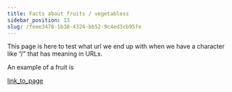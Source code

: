 ```yaml
---
title: Facts about fruits / vegetabless
sidebar_position: 13
slug: /feee3478-1b38-4324-bb52-9c4ed3cb95fe
---
```




This page is here to test what url we end up with when we have a character like “/” that has meaning in URLs.


An example of a fruit is 


[link_to_page](48fc9838-0850-43ed-8670-0efb2fd63991)

